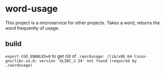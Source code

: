 # word-usage
This project is a microservice for other projects. Takes a word, returns the word frequently of usage.  
  
## build
`export CGO_ENABLED=0` to get rid of `./wordusage: /lib/x86_64-linux-gnu/libc.so.6: version 'GLIBC_2.34' not found (required by ./wordusage)`  
